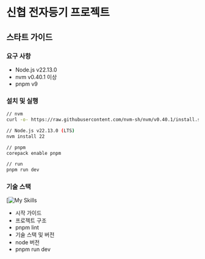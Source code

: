 # 신협 전자등기 프로젝트
## 스타트 가이드
### 요구 사항
- Node.js v22.13.0
- nvm v0.40.1 이상
- pnpm v9

### 설치 및 실행
```bash
// nvm
curl -o- https://raw.githubusercontent.com/nvm-sh/nvm/v0.40.1/install.sh | bash

// Node.js v22.13.0 (LTS)
nvm install 22

// pnpm
corepack enable pnpm

// run
pnpm run dev
```

### 기술 스택
[![My Skills](https://skillicons.dev/icons?i=react,nextjs,tailwind,js,ts,pnpm,docker)

- 시작 가이드
- 프로젝트 구조
- pnpm lint
- 기술 스택 및 버전
- node 버전
- pnpm run dev


